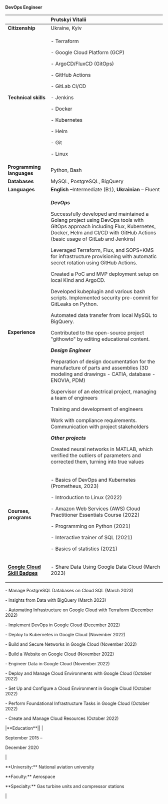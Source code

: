 **DevOps Engineer**

||**Prutskyi Vitalii**|
| :- | :- |
|**Citizenship**|Ukraine, Kyiv|
|**Technical skills**|<p>- Terraform</p><p>- Google Cloud Platform (GCP)</p><p>- ArgoCD/FluxCD (GitOps)</p><p>- GitHub Actions</p><p>- GitLab CI/CD</p><p>- Jenkins</p><p>- Docker</p><p>- Kubernetes</p><p>- Helm</p><p>- Git</p><p>- Linux|
|**Programming languages**|Python, Bash|
|**Databases**|MySQL, PostgreSQL, BigQuery|
|**Languages**|**English** –Intermediate (B1), **Ukrainian** – Fluent|
|**Experience**|<p>***DevOps***<p><p>Successfully developed and maintained a Golang project using DevOps tools with GitOps approach including Flux, Kubernetes, Docker, Helm and CI/CD with GitHub Actions (basic usage of GitLab and Jenkins)<p><p> Leveraged Terraform, Flux, and SOPS+KMS for infrastructure provisioning with automatic secret rotation using GitHub Actions.<p><p> Created a PoC and MVP deployment setup on local Kind and ArgoCD.<p><p> Developed kubeplugin and various bash scripts. Implemented security pre-commit for GitLeaks on Python.<p><p> Automated data transfer from local MySQL to BigQuery. <p><p>Contributed to the open-source project "githowto" by editing educational content.<p><p>***Design Engineer***<p><p> Preparation of design documentation for the manufacture of parts and assemblies (3D modeling and drawings - CATIA, database - ENOVIA, PDM)<p><p> Supervisor of an electrical project, managing a team of engineers<p><p> Training and development of engineers<p><p> Work with compliance requirements. Communication with project stakeholders<p><p>***Other projects***<p><p>Created neural networks in MATLAB, which verified the outliers of parameters and corrected them, turning into true values|
|**Courses, programs** |<p>- Basics of DevOps and Kubernetes (Prometheus, 2023)</p><p>- Introduction to Linux (2022)</p><p>- Amazon Web Services (AWS) Cloud Practitioner Essentials Course (2022)</p><p>- Programming on Python (2021)</p><p>- Interactive trainer of SQL (2021)</p><p>- Basics of statistics (2021)</p>|
|[**Google Cloud Skill Badges**](https://www.cloudskillsboost.google/public_profiles/0a1533c6-40d2-4a3b-ba0b-5473e15a0305)|<p>- Share Data Using Google Data Cloud (March 2023)</p>
<p>- Manage PostgreSQL Databases on Cloud SQL (March 2023)</p>
<p>- Insights from Data with BigQuery (March 2023)<p>
<p>- Automating Infrastructure on Google Cloud with Terraform (December 2022)</p>
<p>- Implement DevOps in Google Cloud (December 2022)</p>
<p>- Deploy to Kubernetes in Google Cloud (November 2022)</p>
<p>- Build and Secure Networks in Google Cloud (November 2022)</p>
<p>- Build a Website on Google Cloud (November 2022)</p>
<p>- Engineer Data in Google Cloud (November 2022)</p>
<p>- Deploy and Manage Cloud Environments with Google Cloud (October 2022)</p>
<p>- Set Up and Configure a Cloud Environment in Google Cloud (October 2022)</p>
<p>- Perform Foundational Infrastructure Tasks in Google Cloud (October 2022)</p>
<p>- Create and Manage Cloud Resources (October 2022)</p>
|**Education**||
|<p>September 2015 – </p><p>December 2020</p>|<p>**University:** National aviation university </p><p>**Faculty:** Aerospace</p><p>**Specialty:** Gas turbine units and compressor stations</p>|

